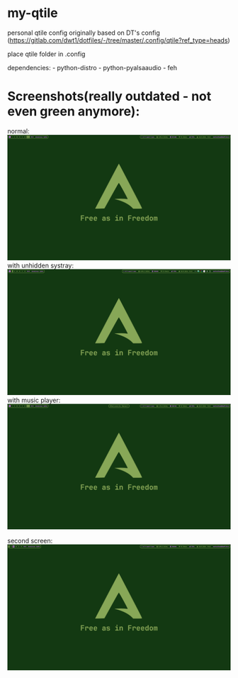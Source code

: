 # my-qtile

personal qtile config originally based on DT's config (https://gitlab.com/dwt1/dotfiles/-/tree/master/.config/qtile?ref_type=heads)

place qtile folder in .config

dependencies:
    - python-distro
    - python-pyalsaaudio
    - feh

# Screenshots(really outdated - not even green anymore):
normal:
<img src="screenshots/screen-one-normal.png">
with unhidden systray:
<img src="screenshots/screen-one-systray.png">
with music player:
<img src="screenshots/screen-one-mpris.png">

second screen:
<img src="screenshots/screen-two.png">
